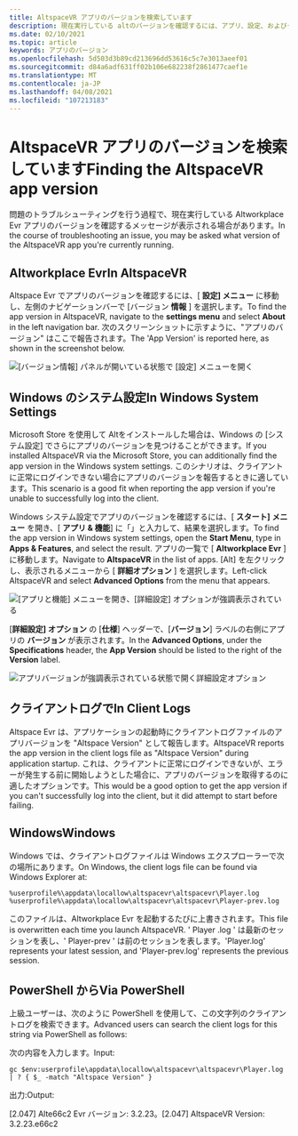 ```yaml
---
title: AltspaceVR アプリのバージョンを検索しています
description: 現在実行している altのバージョンを確認するには、アプリ、設定、およびクライアントの各ログを使用する方法について説明します。
ms.date: 02/10/2021
ms.topic: article
keywords: アプリのバージョン
ms.openlocfilehash: 5d503d3b89cd213696dd53616c5c7e3013aeef01
ms.sourcegitcommit: d84a6adf631ff02b106e682238f2861477caef1e
ms.translationtype: MT
ms.contentlocale: ja-JP
ms.lasthandoff: 04/08/2021
ms.locfileid: "107213183"
---
```

# <a name="finding-the-altspacevr-app-version"></a><span data-ttu-id="99fab-104">AltspaceVR アプリのバージョンを検索しています</span><span class="sxs-lookup"><span data-stu-id="99fab-104">Finding the AltspaceVR app version</span></span>

<span data-ttu-id="99fab-105">問題のトラブルシューティングを行う過程で、現在実行している Altworkplace Evr アプリのバージョンを確認するメッセージが表示される場合があります。</span><span class="sxs-lookup"><span data-stu-id="99fab-105">In the course of troubleshooting an issue, you may be asked what version of the AltspaceVR app you're currently running.</span></span>

## <a name="in-altspacevr"></a><span data-ttu-id="99fab-106">Altworkplace Evr</span><span class="sxs-lookup"><span data-stu-id="99fab-106">In AltspaceVR</span></span>

<span data-ttu-id="99fab-107">Altspace Evr でアプリのバージョンを確認するには、[ **設定] メニュー** に移動し、左側のナビゲーションバーで [バージョン **情報** ] を選択します。</span><span class="sxs-lookup"><span data-stu-id="99fab-107">To find the app version in AltspaceVR, navigate to the **settings menu** and select **About** in the left navigation bar.</span></span> <span data-ttu-id="99fab-108">次のスクリーンショットに示すように、"アプリのバージョン" はここで報告されます。</span><span class="sxs-lookup"><span data-stu-id="99fab-108">The 'App Version' is reported here, as shown in the screenshot below.</span></span>

![[バージョン情報] パネルが開いている状態で [設定] メニューを開く](images/app-version-img-01.png)

## <a name="in-windows-system-settings"></a><span data-ttu-id="99fab-110">Windows のシステム設定</span><span class="sxs-lookup"><span data-stu-id="99fab-110">In Windows System Settings</span></span>

<span data-ttu-id="99fab-111">Microsoft Store を使用して Altをインストールした場合は、Windows の [システム設定] でさらにアプリのバージョンを見つけることができます。</span><span class="sxs-lookup"><span data-stu-id="99fab-111">If you installed AltspaceVR via the Microsoft Store, you can additionally find the app version in the Windows system settings.</span></span>  <span data-ttu-id="99fab-112">このシナリオは、クライアントに正常にログインできない場合にアプリのバージョンを報告するときに適しています。</span><span class="sxs-lookup"><span data-stu-id="99fab-112">This scenario is a good fit when reporting the app version if you're unable to successfully log into the client.</span></span>

<span data-ttu-id="99fab-113">Windows システム設定でアプリのバージョンを確認するには、[ **スタート] メニュー** を開き、[ **アプリ & 機能**] に「」と入力して、結果を選択します。</span><span class="sxs-lookup"><span data-stu-id="99fab-113">To find the app version in Windows system settings, open the **Start Menu**, type in **Apps & Features**, and select the result.</span></span> <span data-ttu-id="99fab-114">アプリの一覧で [ **Altworkplace Evr** ] に移動します。</span><span class="sxs-lookup"><span data-stu-id="99fab-114">Navigate to **AltspaceVR** in the list of apps.</span></span> <span data-ttu-id="99fab-115">[Alt] を左クリックし、表示されるメニューから [ **詳細オプション** ] を選択します。</span><span class="sxs-lookup"><span data-stu-id="99fab-115">Left-click AltspaceVR and select **Advanced Options** from the menu that appears.</span></span>

![[アプリと機能] メニューを開き、[詳細設定] オプションが強調表示されている](images/app-version-img-02.png)

<span data-ttu-id="99fab-117">[**詳細設定] オプション** の [**仕様**] ヘッダーで、[**バージョン**] ラベルの右側にアプリの **バージョン** が表示されます。</span><span class="sxs-lookup"><span data-stu-id="99fab-117">In the **Advanced Options**, under the **Specifications** header, the **App Version** should be listed to the right of the **Version** label.</span></span>

![アプリバージョンが強調表示されている状態で開く詳細設定オプション](images/app-version-img-03.png)

## <a name="in-client-logs"></a><span data-ttu-id="99fab-119">クライアントログで</span><span class="sxs-lookup"><span data-stu-id="99fab-119">In Client Logs</span></span>

<span data-ttu-id="99fab-120">Altspace Evr は、アプリケーションの起動時にクライアントログファイルのアプリバージョンを "Altspace Version" として報告します。</span><span class="sxs-lookup"><span data-stu-id="99fab-120">AltspaceVR reports the app version in the client logs file as "Altspace Version" during application startup.</span></span> <span data-ttu-id="99fab-121">これは、クライアントに正常にログインできないが、エラーが発生する前に開始しようとした場合に、アプリのバージョンを取得するのに適したオプションです。</span><span class="sxs-lookup"><span data-stu-id="99fab-121">This would be a good option to get the app version if you can't successfully log into the client, but it did attempt to start before failing.</span></span>

## <a name="windows"></a><span data-ttu-id="99fab-122">Windows</span><span class="sxs-lookup"><span data-stu-id="99fab-122">Windows</span></span>

<span data-ttu-id="99fab-123">Windows では、クライアントログファイルは Windows エクスプローラーで次の場所にあります。</span><span class="sxs-lookup"><span data-stu-id="99fab-123">On Windows, the client logs file can be found via Windows Explorer at:</span></span>

```
%userprofile%\appdata\locallow\altspacevr\altspacevr\Player.log
%userprofile%\appdata\locallow\altspacevr\altspacevr\Player-prev.log
```

<span data-ttu-id="99fab-124">このファイルは、Altworkplace Evr を起動するたびに上書きされます。</span><span class="sxs-lookup"><span data-stu-id="99fab-124">This file is overwritten each time you launch AltspaceVR.</span></span> <span data-ttu-id="99fab-125">' Player .log ' は最新のセッションを表し、' Player-prev ' は前のセッションを表します。</span><span class="sxs-lookup"><span data-stu-id="99fab-125">'Player.log' represents your latest session, and 'Player-prev.log' represents the previous session.</span></span>

## <a name="via-powershell"></a><span data-ttu-id="99fab-126">PowerShell から</span><span class="sxs-lookup"><span data-stu-id="99fab-126">Via PowerShell</span></span>

<span data-ttu-id="99fab-127">上級ユーザーは、次のように PowerShell を使用して、この文字列のクライアントログを検索できます。</span><span class="sxs-lookup"><span data-stu-id="99fab-127">Advanced users can search the client logs for this string via PowerShell as follows:</span></span>

<span data-ttu-id="99fab-128">次の内容を入力します。</span><span class="sxs-lookup"><span data-stu-id="99fab-128">Input:</span></span>

```
gc $env:userprofile\appdata\locallow\altspacevr\altspacevr\Player.log | ? { $_ -match "Altspace Version" }
```

<span data-ttu-id="99fab-129">出力:</span><span class="sxs-lookup"><span data-stu-id="99fab-129">Output:</span></span>

<span data-ttu-id="99fab-130">[2.047] Alte66c2 Evr バージョン: 3.2.23。</span><span class="sxs-lookup"><span data-stu-id="99fab-130">[2.047] AltspaceVR Version: 3.2.23.e66c2</span></span>